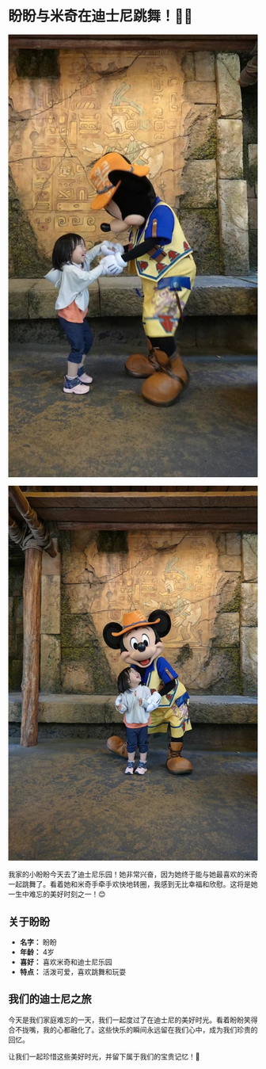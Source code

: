 # 盼盼与米奇在迪士尼跳舞！💃🐭

![盼盼与米奇跳舞1](photos-panpan/panpan_and_mickey_dance_1.jpg)

![盼盼与米奇跳舞2](photos-panpan/panpan_and_mickey_dance_2.jpg)

我家的小盼盼今天去了迪士尼乐园！她非常兴奋，因为她终于能与她最喜欢的米奇一起跳舞了。看着她和米奇手牵手欢快地转圈，我感到无比幸福和欣慰。这将是她一生中难忘的美好时刻之一！😊

## 关于盼盼

- **名字：** 盼盼
- **年龄：** 4岁
- **喜好：** 喜欢米奇和迪士尼乐园
- **特点：** 活泼可爱，喜欢跳舞和玩耍

## 我们的迪士尼之旅

今天是我们家庭难忘的一天，我们一起度过了在迪士尼的美好时光。看着盼盼笑得合不拢嘴，我的心都融化了。这些快乐的瞬间永远留在我们心中，成为我们珍贵的回忆。

让我们一起珍惜这些美好时光，并留下属于我们的宝贵记忆！🌟

